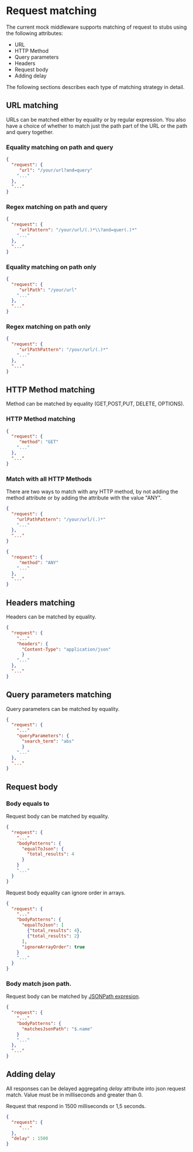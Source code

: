# Request matching
The current mock middleware supports matching of request to stubs using the following attributes:

* URL
* HTTP Method
* Query parameters
* Headers
* Request body
* Adding delay

The following sections describes each type of matching strategy in detail.

## URL matching

URLs can be matched either by equality or by regular expression. You also have a choice of whether to match just the path part of the URL or the path and query together.

### Equality matching on path and query
```json
{
  "request": {
     "url": "/your/url?and=query"
    "..."
  },
  "..."
}
```
### Regex matching on path and query
```json
{
  "request": {
     "urlPattern": "/your/url/(.)*\\?and=quer(.)*"
    "..."
  },
  "..."
}
```

### Equality matching on path only
```json
{
  "request": {
     "urlPath": "/your/url"
    "..."
  },
  "..."
}
```

### Regex matching on path only
```json
{
  "request": {
     "urlPathPattern": "/your/url/(.)*"
    "..."
  },
  "..."
}
```

## HTTP Method matching

Method can be matched by equality (GET,POST,PUT, DELETE, OPTIONS).

### HTTP Method matching
```json
{
  "request": {
     "method": "GET"
    "..."
  },
  "..."
}
```

### Match with all HTTP Methods
There are two ways to match with any HTTP method, by not adding the method attribute or by adding the attribute with the value "ANY".
```json
{
  "request": {
	"urlPathPattern": "/your/url/(.)*"
    "..."
  },
  "..."
}
```

```json
{
  "request": {
     "method": "ANY"
    "..."
  },
  "..."
}
```
## Headers matching
Headers can be matched by equality.
```json
{
  "request": {
    "..."
    "headers": {
      "Content-Type": "application/json"
      }
    "..."
  },
  "..."
}
```
## Query parameters matching
Query parameters can be matched by equality.
```json
{
  "request": {
    "..."
    "queryParameters": {
      "search_term": "abs"
      }
    "..."
  },
  "..."
}
```
## Request body
### Body equals to
Request body can be matched by equality.
```json
{
  "request": {
    "..."
    "bodyPatterns": {
      "equalToJson": {
        "total_results": 4
      }
    }
    "..."
  }
}
```
Request body equality can ignore order in arrays.
```json
{
  "request": {
    "..."
    "bodyPatterns": {
      "equalToJson": [
        {"total_results": 4},
        {"total_results": 2}
      ],
      "ignoreArrayOrder": true
    }
    "..."
  }
}
```
### Body match json path.
Request body can be matched by [JSONPath expresion](https://github.com/dchester/jsonpath).
```json
{
  "request": {
    "..."
    "bodyPatterns": {
      "matchesJsonPath": "$.name"
    }
    "..."
  },
  "..."
}
```

## Adding delay

All responses can be delayed aggregating *delay* attribute into json request match. Value must be in milliseconds and greater than 0.

Request that respond in 1500 milliseconds or 1,5 seconds.
```json
{
  "request": {
     "..."
  },
  "delay" : 1500
}
```
